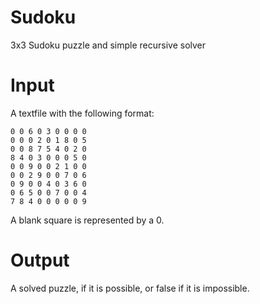Sudoku
======

3x3 Sudoku puzzle and simple recursive solver

Input
=====
A textfile with the following format:

    0 0 6 0 3 0 0 0 0
    0 0 0 2 0 1 8 0 5
    0 0 8 7 5 4 0 2 0
    8 4 0 3 0 0 0 5 0
    0 0 9 0 0 2 1 0 0
    0 0 2 9 0 0 7 0 6
    0 9 0 0 4 0 3 6 0
    0 6 5 0 0 7 0 0 4
    7 8 4 0 0 0 0 0 9

A blank square is represented by a 0.

Output
======
A solved puzzle, if it is possible, or false if it is impossible.
